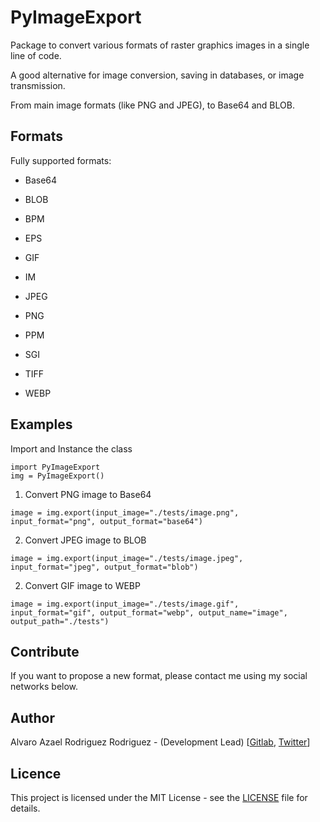 # PyImageExport

Package to convert various formats of raster graphics images in a single line of code. 

A good alternative for image conversion, saving in databases, or image transmission.

From main image formats (like PNG and JPEG), to Base64 and BLOB.

## Formats

Fully supported formats:

* Base64

* BLOB

* BPM

* EPS

* GIF

* IM

* JPEG

* PNG

* PPM

* SGI

* TIFF

* WEBP

## Examples

Import and Instance the class

```
import PyImageExport
img = PyImageExport()
```

1. Convert PNG image to Base64

```
image = img.export(input_image="./tests/image.png", input_format="png", output_format="base64")
```

2. Convert JPEG image to BLOB

```
image = img.export(input_image="./tests/image.jpeg", input_format="jpeg", output_format="blob")
```

2. Convert GIF image to WEBP

```
image = img.export(input_image="./tests/image.gif", input_format="gif", output_format="webp", output_name="image", output_path="./tests")
```

## Contribute

If you want to propose a new format, please contact me using my social networks below.

## Author

Alvaro Azael Rodriguez Rodriguez - (Development Lead) [[Gitlab](https://gitlab.com/azael_rguez), [Twitter](https://twitter.com/azael_rguez)]

## Licence

This project is licensed under the MIT License - see the [LICENSE](LICENSE) file for details.
